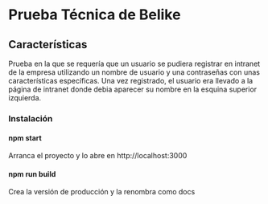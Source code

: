 # Prueba Técnica de Belike

## Características

Prueba en la que se requería que un usuario se pudiera registrar en intranet de la empresa utilizando un nombre de usuario y una contraseñas con unas características específicas.
Una vez registrado, el usuario era llevado a la página de intranet donde debia aparecer su nombre en la esquina superior izquierda.

### Instalación

#### npm start

Arranca el proyecto y lo abre en http://localhost:3000

#### npm run build

Crea la versión de producción y la renombra como docs
